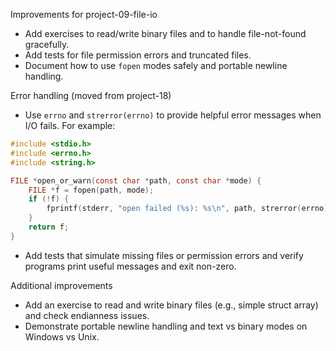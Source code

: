 Improvements for project-09-file-io

- Add exercises to read/write binary files and to handle file-not-found gracefully.
- Add tests for file permission errors and truncated files.
- Document how to use `fopen` modes safely and portable newline handling.

Error handling (moved from project-18)

- Use `errno` and `strerror(errno)` to provide helpful error messages when I/O fails. For example:

```c
#include <stdio.h>
#include <errno.h>
#include <string.h>

FILE *open_or_warn(const char *path, const char *mode) {
	FILE *f = fopen(path, mode);
	if (!f) {
		fprintf(stderr, "open failed (%s): %s\n", path, strerror(errno));
	}
	return f;
}
```

- Add tests that simulate missing files or permission errors and verify programs print useful messages and exit non-zero.

Additional improvements

- Add an exercise to read and write binary files (e.g., simple struct array) and check endianness issues.
- Demonstrate portable newline handling and text vs binary modes on Windows vs Unix.
